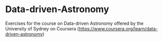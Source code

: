 # Data-driven-Astronomy

Exercises for the course on Data-driven Astronomy offered by the University of Sydney on Coursera (https://www.coursera.org/learn/data-driven-astronomy)
